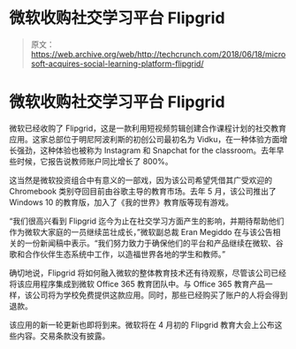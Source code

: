 # 微软收购社交学习平台 Flipgrid 

> 原文：<https://web.archive.org/web/http://techcrunch.com/2018/06/18/microsoft-acquires-social-learning-platform-flipgrid/>

# 微软收购社交学习平台 Flipgrid

微软已经收购了 Flipgrid，这是一款利用短视频剪辑创建合作课程计划的社交教育应用。这家总部位于明尼阿波利斯的初创公司最初名为 Vidku，在一种体验方面增长强劲，这种体验也被称为 Instagram 和 Snapchat for the classroom。去年早些时候，它报告说教师账户同比增长了 800%。

这当然是微软投资组合中有意义的一部戏，因为该公司希望凭借其广受欢迎的 Chromebook 类别夺回目前由谷歌主导的教育市场。去年 5 月，该公司推出了 Windows 10 的教育版，加入了《我的世界》教育版等现有游戏。

“我们很高兴看到 Flipgrid 迄今为止在社交学习方面产生的影响，并期待帮助他们作为微软大家庭的一员继续茁壮成长，”微软副总裁 Eran Megiddo 在与该公告相关的一份新闻稿中表示。“我们努力致力于确保他们的平台和产品继续在微软、谷歌和合作伙伴生态系统中工作，以造福世界各地的学生和教师。”

确切地说，Flipgrid 将如何融入微软的整体教育技术还有待观察，尽管该公司已经将该应用程序集成到微软 Office 365 教育团队中。与 Office 365 教育产品一样，该公司将为学校免费提供这款应用。同时，那些已经购买了账户的人将会得到退款。

该应用的新一轮更新也即将到来。微软将在 4 月初的 Flipgrid 教育大会上公布这些内容。交易条款没有披露。